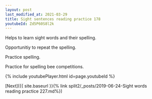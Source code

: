 ```yaml
---
layout: post
last_modified_at: 2021-03-29
title: Sight sentences reading practice 178
youtubeId: Zd5P60S8l2k
---
```

 
 
Helps to learn sight words and their spelling.

Opportunitiy to repeat the spelling. 

Practice spelling. 
 
Practice for spelling bee competitions. 
 
{% include youtubePlayer.html id=page.youtubeId %}
 
 

[Next]({{ site.baseurl }}{% link  split2/_posts/2019-06-24-Sight words reading practice 227.md%})
 
